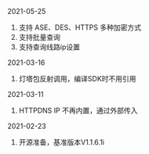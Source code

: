 2021-05-25
1. 支持 ASE、DES、HTTPS 多种加密方式
2. 支持批量查询
3. 支持查询线路ip设置

2021-03-16
1. 灯塔包反射调用，编译SDK时不用引用

2021-03-11
1. HTTPDNS IP 不再内置，通过外部传入


2021-02-23

1. 开源准备，基准版本V1.1.6.1i

